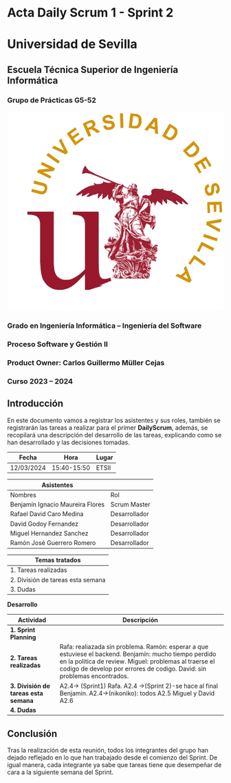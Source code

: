 # Acta Daily Scrum 1 - Sprint 2

# Universidad de Sevilla   

## Escuela Técnica Superior de Ingeniería Informática

### **Grupo de Prácticas G5-52**
  
  ![Logo US](/docs/static/Logo_US.png)

### Grado en Ingeniería Informática – Ingeniería del Software 

### Proceso Software y Gestión II
### Product Owner: Carlos Guillermo Müller Cejas
### Curso 2023 – 2024

## Introducción

En este documento vamos a registrar los asistentes y sus roles, también se registrarán las tareas a realizar para el primer **DailyScrum**, además, se recopilará una descripción del desarrollo de las tareas, explicando como se han desarrollado y las decisiones tomadas.

| Fecha        | Hora         | Lugar        |
|--------------|--------------|--------------|
| 12/03/2024   | 15:40-15:50  | ETSII        |

| Asistentes    |           |
|-----------|-----------|
| Nombres | Rol |
| Benjamín Ignacio Maureira Flores | Scrum Master |
| Rafael David Caro Medina | Desarrollador |
| David Godoy Fernandez  | Desarrollador |
| Miguel Hernandez Sanchez | Desarrollador |
| Ramón José Guerrero Romero | Desarrollador |

| Temas tratados               |
|----------------------|
| 1. Tareas realizadas |
| 2. División de tareas esta semana |
| 3. Dudas |


**Desarrollo**

| Actividad                       | Descripción                                                                                                                                                                         |
|--------------------------------|-------------------------------------------------------------------------------------------------------------------------------------------------------------------------------------|
| **1. Sprint Planning**         | |
| **2. Tareas realizadas**          | Rafa: realiazada sin problema. Ramón: esperar a que estuviese el backend. Benjamín: mucho tiempo perdido en la politica de review. Miguel: problemas al traerse el codigo de develop por errores de codigo. David: sin problemas encontrados.|
| **3. División de tareas esta semana** | A2.4-> (Sprint1) Rafa. A2.4 ->(Sprint 2)-se hace al final Benjamin. A2.4->(nikoniko): todos A2.5 Miguel y David A2.6|
| **4. Dudas** | |

## Conclusión
Tras la realización de esta reunión, todos los integrantes del grupo han dejado reflejado en lo que han trabajado desde el comienzo del Sprint. De igual manera, cada integrante ya sabe que tareas tiene que desempeñar de cara a la siguiente semana del Sprint.

